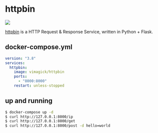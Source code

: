 httpbin
=======

![](https://badge.imagelayers.io/vimagick/httpbin:latest.svg)

[httpbin][1] is a HTTP Request & Response Service, written in Python + Flask.

## docker-compose.yml

```yaml
version: "3.8"
services:
  httpbin:
    image: vimagick/httpbin
    ports:
      - "8000:8000"
    restart: unless-stopped
```

## up and running

```bash
$ docker-compose up -d
$ curl http://127.0.0.1:8000/ip
$ curl http://127.0.0.1:8000/get
$ curl http://127.0.0.1:8000/post -d hello=world
```

[1]: http://httpbin.org
